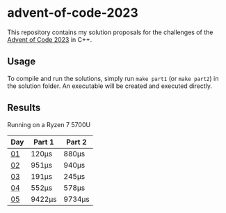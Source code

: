 # advent-of-code-2023
This repository contains my solution proposals for the challenges of the [Advent of Code 2023](https://adventofcode.com/2023) in C++.

## Usage
To compile and run the solutions, simply run `make part1` (or `make part2`) in the solution folder. An executable will be created and executed directly.

## Results
Running on a Ryzen 7 5700U

| Day | Part 1 | Part 2 |
| --- | ------ | ------ |
| [01](https://adventofcode.com/2023/day/1)  |  120µs |  880µs |
| [02](https://adventofcode.com/2023/day/2)  |  951µs |  940µs |
| [03](https://adventofcode.com/2023/day/3)  |  191µs |  245µs |
| [04](https://adventofcode.com/2023/day/4)  |  552µs |  578µs |
| [05](https://adventofcode.com/2023/day/5)  |  9422µs |  9734µs |